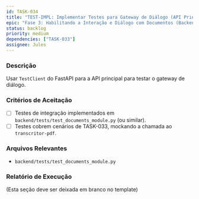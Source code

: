 ```yaml
---
id: TASK-034
title: "TEST-IMPL: Implementar Testes para Gateway de Diálogo (API Principal)"
epic: "Fase 3: Habilitando a Interação e Diálogo com Documentos (Backend do Transcritor-PDF)"
status: backlog
priority: medium
dependencies: ["TASK-033"]
assignee: Jules
---
```


### Descrição

Usar `TestClient` do FastAPI para a API principal para testar o gateway de diálogo.

### Critérios de Aceitação

- [ ] Testes de integração implementados em `backend/tests/test_documents_module.py` (ou similar).
- [ ] Testes cobrem cenários de TASK-033, mockando a chamada ao `transcritor-pdf`.

### Arquivos Relevantes

* `backend/tests/test_documents_module.py`

### Relatório de Execução

(Esta seção deve ser deixada em branco no template)
